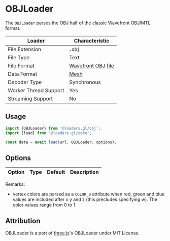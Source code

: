 # OBJLoader

The `OBJLoader` parses the OBJ half of the classic Wavefront OBJ/MTL format.

| Loader                | Characteristic                                                          |
| --------------------- | ----------------------------------------------------------------------- |
| File Extension        | `.obj`                                                                  |
| File Type             | Text                                                                    |
| File Format           | [Wavefront OBJ file](https://en.wikipedia.org/wiki/Wavefront_.obj_file) |
| Data Format           | [Mesh](/docs/specifications/category-mesh)                              |
| Decoder Type          | Synchronous                                                             |
| Worker Thread Support | Yes                                                                     |
| Streaming Support     | No                                                                      |

## Usage

```typescript
import {OBJLoader} from '@loaders.gl/obj';
import {load} from '@loaders.gl/core';

const data = await load(url, OBJLoader, options);
```

## Options

| Option | Type | Default | Description |
| ------ | ---- | ------- | ----------- |

Remarks:

- vertex colors are parsed as a `COLOR_0` attribute when red, green and blue values are included after x y and z (this precludes specifying w). The color values range from 0 to 1.

## Attribution

OBJLoader is a port of [three.js](https://github.com/mrdoob/three.js)'s OBJLoader under MIT License.
